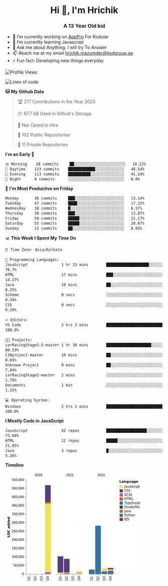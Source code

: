 <h1 align="center">Hi 👋, I'm Hrichik</h1>
<h3 align="center">A 13 Year Old kid</h3>


- 🔭 I’m currently working on [AppPro](https://apppro.in) For Kodular
- 🌱 I’m currently learning Javascript
- 💬 Ask me about Anything. I will try To Answer
- 📫 Reach me at my email hrichik.mazumder@hsdgroup.ga
- ⚡ Fun fact: Developing new things everyday

<!--START_SECTION:waka-->
![Profile Views](http://img.shields.io/badge/Profile%20Views-0-blue)

![Lines of code](https://img.shields.io/badge/From%20Hello%20World%20I%27ve%20Written-4.6%20million%20lines%20of%20code-blue)

**🐱 My Github Data** 

> 🏆 271 Contributions in the Year 2020
 > 
> 📦 67.7 kB Used in Github's Storage 
 > 
> 🚫 Not Opted to Hire
 > 
> 📜 102 Public Repositories
 > 
> 🔑 11 Private Repositories 

**I'm an Early 🐤** 

```text
🌞 Morning    28 commits     ██░░░░░░░░░░░░░░░░░░░░░░░   10.22% 
🌆 Daytime    133 commits    ████████████░░░░░░░░░░░░░   48.54% 
🌃 Evening    113 commits    ██████████░░░░░░░░░░░░░░░   41.24% 
🌙 Night      0 commits      ░░░░░░░░░░░░░░░░░░░░░░░░░   0.0%

```
📅 **I'm Most Productive on Friday** 

```text
Monday       36 commits     ███░░░░░░░░░░░░░░░░░░░░░░   13.14% 
Tuesday      47 commits     ████░░░░░░░░░░░░░░░░░░░░░   17.15% 
Wednesday    18 commits     █░░░░░░░░░░░░░░░░░░░░░░░░   6.57% 
Thursday     38 commits     ███░░░░░░░░░░░░░░░░░░░░░░   13.87% 
Friday       58 commits     █████░░░░░░░░░░░░░░░░░░░░   21.17% 
Saturday     55 commits     █████░░░░░░░░░░░░░░░░░░░░   20.07% 
Sunday       22 commits     ██░░░░░░░░░░░░░░░░░░░░░░░   8.03%

```


📊 **This Week I Spent My Time On** 

```text
⌚︎ Time Zone: Asia/Kolkata

💬 Programming Languages: 
JavaScript               1 hr 33 mins        ███████████████████░░░░░░   76.7% 
HTML                     17 mins             ███░░░░░░░░░░░░░░░░░░░░░░   14.27% 
Java                     10 mins             ██░░░░░░░░░░░░░░░░░░░░░░░   8.25% 
Scheme                   0 secs              ░░░░░░░░░░░░░░░░░░░░░░░░░   0.34% 
CSS                      0 secs              ░░░░░░░░░░░░░░░░░░░░░░░░░   0.29%

🔥 Editors: 
VS Code                  2 hrs 2 mins        █████████████████████████   100.0%

🐱‍💻 Projects: 
carRacingStage2.5-master 1 hr 38 mins        ████████████████████░░░░░   80.53% 
C38project-master        10 mins             ██░░░░░░░░░░░░░░░░░░░░░░░   8.69% 
Unknown Project          9 mins              ██░░░░░░░░░░░░░░░░░░░░░░░   7.84% 
carRacingStage2-master   2 mins              ░░░░░░░░░░░░░░░░░░░░░░░░░   1.78% 
Documents                1 min               ░░░░░░░░░░░░░░░░░░░░░░░░░   1.15%

💻 Operating System: 
Windows                  2 hrs 2 mins        █████████████████████████   100.0%

```

**I Mostly Code in JavaScript** 

```text
JavaScript               42 repos            ██████████████████░░░░░░░   73.68% 
HTML                     12 repos            █████░░░░░░░░░░░░░░░░░░░░   21.05% 
Java                     3 repos             █░░░░░░░░░░░░░░░░░░░░░░░░   5.26%

```


**Timeline**

![Chart not found](https://github.com/hrichiksite/hrichiksite/blob/master/charts/bar_graph.png) 


<!--END_SECTION:waka-->

